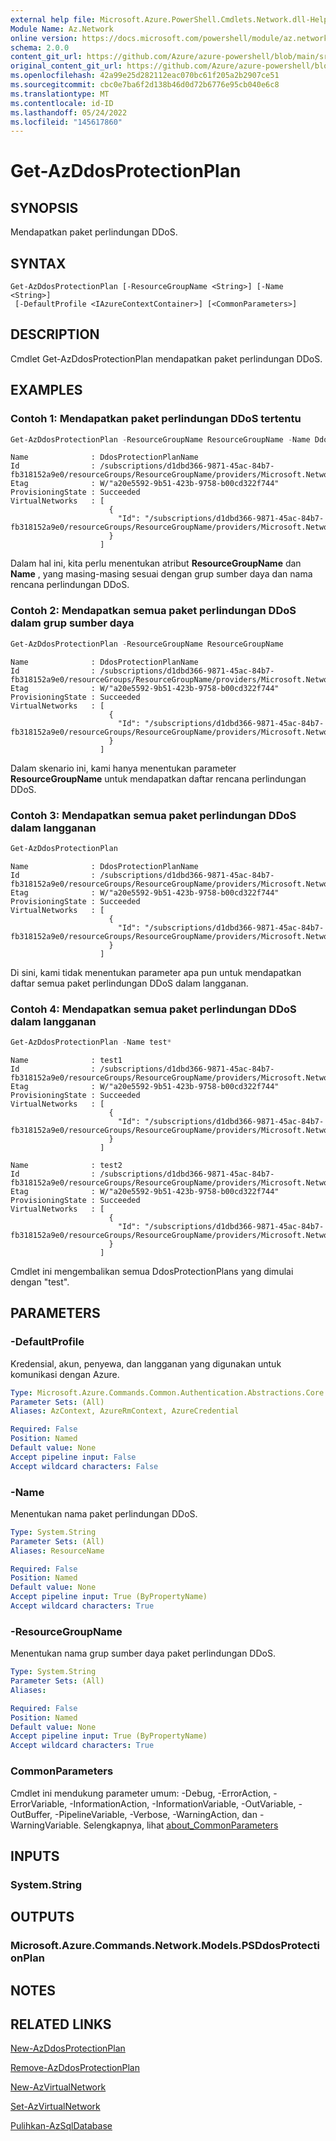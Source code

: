 ```yaml
---
external help file: Microsoft.Azure.PowerShell.Cmdlets.Network.dll-Help.xml
Module Name: Az.Network
online version: https://docs.microsoft.com/powershell/module/az.network/get-azddosprotectionplan
schema: 2.0.0
content_git_url: https://github.com/Azure/azure-powershell/blob/main/src/Network/Network/help/Get-AzDdosProtectionPlan.md
original_content_git_url: https://github.com/Azure/azure-powershell/blob/main/src/Network/Network/help/Get-AzDdosProtectionPlan.md
ms.openlocfilehash: 42a99e25d282112eac070bc61f205a2b2907ce51
ms.sourcegitcommit: cbc0e7ba6f2d138b46d0d72b6776e95cb040e6c8
ms.translationtype: MT
ms.contentlocale: id-ID
ms.lasthandoff: 05/24/2022
ms.locfileid: "145617860"
---
```

# Get-AzDdosProtectionPlan

## SYNOPSIS
Mendapatkan paket perlindungan DDoS.

## SYNTAX

```
Get-AzDdosProtectionPlan [-ResourceGroupName <String>] [-Name <String>]
 [-DefaultProfile <IAzureContextContainer>] [<CommonParameters>]
```

## DESCRIPTION
Cmdlet Get-AzDdosProtectionPlan mendapatkan paket perlindungan DDoS.

## EXAMPLES

### Contoh 1: Mendapatkan paket perlindungan DDoS tertentu
```powershell
Get-AzDdosProtectionPlan -ResourceGroupName ResourceGroupName -Name DdosProtectionPlanName
```

```output
Name              : DdosProtectionPlanName
Id                : /subscriptions/d1dbd366-9871-45ac-84b7-fb318152a9e0/resourceGroups/ResourceGroupName/providers/Microsoft.Network/ddosProtectionPlans/DdosProtectionPlanName
Etag              : W/"a20e5592-9b51-423b-9758-b00cd322f744"
ProvisioningState : Succeeded
VirtualNetworks   : [
                      {
                        "Id": "/subscriptions/d1dbd366-9871-45ac-84b7-fb318152a9e0/resourceGroups/ResourceGroupName/providers/Microsoft.Network/virtualNetworks/VnetName"
                      }
                    ]
```

Dalam hal ini, kita perlu menentukan atribut **ResourceGroupName** dan **Name** , yang masing-masing sesuai dengan grup sumber daya dan nama rencana perlindungan DDoS.

### Contoh 2: Mendapatkan semua paket perlindungan DDoS dalam grup sumber daya
```powershell
Get-AzDdosProtectionPlan -ResourceGroupName ResourceGroupName
```

```output
Name              : DdosProtectionPlanName
Id                : /subscriptions/d1dbd366-9871-45ac-84b7-fb318152a9e0/resourceGroups/ResourceGroupName/providers/Microsoft.Network/ddosProtectionPlans/DdosProtectionPlanName
Etag              : W/"a20e5592-9b51-423b-9758-b00cd322f744"
ProvisioningState : Succeeded
VirtualNetworks   : [
                      {
                        "Id": "/subscriptions/d1dbd366-9871-45ac-84b7-fb318152a9e0/resourceGroups/ResourceGroupName/providers/Microsoft.Network/virtualNetworks/VnetName"
                      }
                    ]
```

Dalam skenario ini, kami hanya menentukan parameter **ResourceGroupName** untuk mendapatkan daftar rencana perlindungan DDoS.

### Contoh 3: Mendapatkan semua paket perlindungan DDoS dalam langganan
```powershell
Get-AzDdosProtectionPlan
```

```output
Name              : DdosProtectionPlanName
Id                : /subscriptions/d1dbd366-9871-45ac-84b7-fb318152a9e0/resourceGroups/ResourceGroupName/providers/Microsoft.Network/ddosProtectionPlans/DdosProtectionPlanName
Etag              : W/"a20e5592-9b51-423b-9758-b00cd322f744"
ProvisioningState : Succeeded
VirtualNetworks   : [
                      {
                        "Id": "/subscriptions/d1dbd366-9871-45ac-84b7-fb318152a9e0/resourceGroups/ResourceGroupName/providers/Microsoft.Network/virtualNetworks/VnetName"
                      }
                    ]
```

Di sini, kami tidak menentukan parameter apa pun untuk mendapatkan daftar semua paket perlindungan DDoS dalam langganan.

### Contoh 4: Mendapatkan semua paket perlindungan DDoS dalam langganan
```powershell
Get-AzDdosProtectionPlan -Name test*
```

```output
Name              : test1
Id                : /subscriptions/d1dbd366-9871-45ac-84b7-fb318152a9e0/resourceGroups/ResourceGroupName/providers/Microsoft.Network/ddosProtectionPlans/test1
Etag              : W/"a20e5592-9b51-423b-9758-b00cd322f744"
ProvisioningState : Succeeded
VirtualNetworks   : [
                      {
                        "Id": "/subscriptions/d1dbd366-9871-45ac-84b7-fb318152a9e0/resourceGroups/ResourceGroupName/providers/Microsoft.Network/virtualNetworks/VnetName"
                      }
                    ]

Name              : test2
Id                : /subscriptions/d1dbd366-9871-45ac-84b7-fb318152a9e0/resourceGroups/ResourceGroupName/providers/Microsoft.Network/ddosProtectionPlans/test2
Etag              : W/"a20e5592-9b51-423b-9758-b00cd322f744"
ProvisioningState : Succeeded
VirtualNetworks   : [
                      {
                        "Id": "/subscriptions/d1dbd366-9871-45ac-84b7-fb318152a9e0/resourceGroups/ResourceGroupName/providers/Microsoft.Network/virtualNetworks/VnetName"
                      }
                    ]
```

Cmdlet ini mengembalikan semua DdosProtectionPlans yang dimulai dengan "test".

## PARAMETERS

### -DefaultProfile
Kredensial, akun, penyewa, dan langganan yang digunakan untuk komunikasi dengan Azure.

```yaml
Type: Microsoft.Azure.Commands.Common.Authentication.Abstractions.Core.IAzureContextContainer
Parameter Sets: (All)
Aliases: AzContext, AzureRmContext, AzureCredential

Required: False
Position: Named
Default value: None
Accept pipeline input: False
Accept wildcard characters: False
```

### -Name
Menentukan nama paket perlindungan DDoS.

```yaml
Type: System.String
Parameter Sets: (All)
Aliases: ResourceName

Required: False
Position: Named
Default value: None
Accept pipeline input: True (ByPropertyName)
Accept wildcard characters: True
```

### -ResourceGroupName
Menentukan nama grup sumber daya paket perlindungan DDoS.

```yaml
Type: System.String
Parameter Sets: (All)
Aliases:

Required: False
Position: Named
Default value: None
Accept pipeline input: True (ByPropertyName)
Accept wildcard characters: True
```

### CommonParameters
Cmdlet ini mendukung parameter umum: -Debug, -ErrorAction, -ErrorVariable, -InformationAction, -InformationVariable, -OutVariable, -OutBuffer, -PipelineVariable, -Verbose, -WarningAction, dan -WarningVariable. Selengkapnya, lihat [about_CommonParameters](http://go.microsoft.com/fwlink/?LinkID=113216)

## INPUTS

### System.String

## OUTPUTS

### Microsoft.Azure.Commands.Network.Models.PSDdosProtectionPlan

## NOTES

## RELATED LINKS

[New-AzDdosProtectionPlan](./New-AzDdosProtectionPlan.md)

[Remove-AzDdosProtectionPlan](./Remove-AzDdosProtectionPlan.md)

[New-AzVirtualNetwork](./New-AzVirtualNetwork.md)

[Set-AzVirtualNetwork](./Set-AzVirtualNetwork.md)

[Pulihkan-AzSqlDatabase](./Get-AzVirtualNetwork.md)